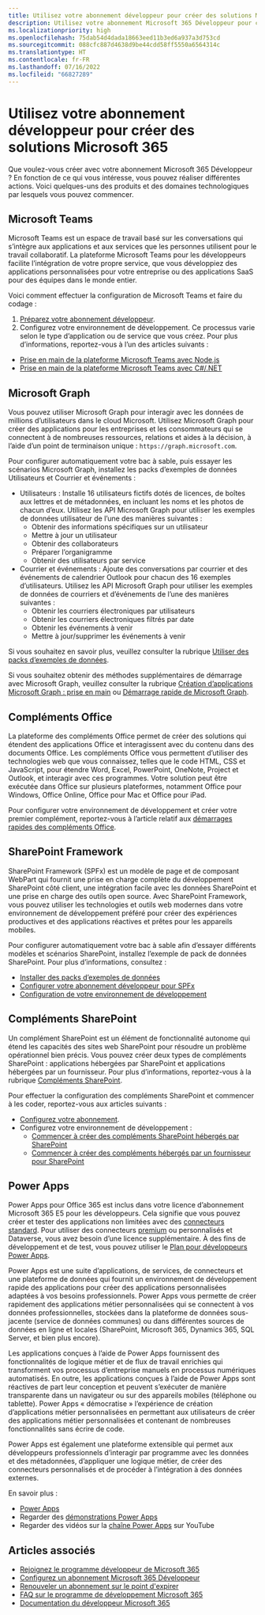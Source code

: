```yaml
---
title: Utilisez votre abonnement développeur pour créer des solutions Microsoft 365
description: Utilisez votre abonnement Microsoft 365 Développeur pour créer les solutions que vous souhaitez.
ms.localizationpriority: high
ms.openlocfilehash: 75dab54d4dada18663eed11b3ed6a937a3d753cd
ms.sourcegitcommit: 088cfc887d4638d9be44cdd58ff5550a6564314c
ms.translationtype: HT
ms.contentlocale: fr-FR
ms.lasthandoff: 07/16/2022
ms.locfileid: "66827289"
---
```

# <a name="use-your-developer-subscription-to-build-microsoft-365-solutions"></a>Utilisez votre abonnement développeur pour créer des solutions Microsoft 365

Que voulez-vous créer avec votre abonnement Microsoft 365 Développeur ? En fonction de ce qui vous intéresse, vous pouvez réaliser différentes actions. Voici quelques-uns des produits et des domaines technologiques par lesquels vous pouvez commencer.

## <a name="microsoft-teams"></a>Microsoft Teams

Microsoft Teams est un espace de travail basé sur les conversations qui s’intègre aux applications et aux services que les personnes utilisent pour le travail collaboratif. La plateforme Microsoft Teams pour les développeurs facilite l’intégration de votre propre service, que vous développiez des applications personnalisées pour votre entreprise ou des applications SaaS pour des équipes dans le monde entier.

Voici comment effectuer la configuration de Microsoft Teams et faire du codage :

1. [Préparez votre abonnement développeur](/microsoftteams/platform/get-started/get-started-tenant).
2. Configurez votre environnement de développement. Ce processus varie selon le type d’application ou de service que vous créez. Pour plus d’informations, reportez-vous à l’un des articles suivants :

  - [Prise en main de la plateforme Microsoft Teams avec Node.js](/microsoftteams/platform/get-started/get-started-nodejs-app-studio)
  - [Prise en main de la plateforme Microsoft Teams avec C#/.NET](/microsoftteams/platform/get-started/get-started-dotnet-app-studio)

## <a name="microsoft-graph"></a>Microsoft Graph

Vous pouvez utiliser Microsoft Graph pour interagir avec les données de millions d’utilisateurs dans le cloud Microsoft. Utilisez Microsoft Graph pour créer des applications pour les entreprises et les consommateurs qui se connectent à de nombreuses ressources, relations et aides à la décision, à l’aide d’un point de terminaison unique : `https://graph.microsoft.com`.

Pour configurer automatiquement votre bac à sable, puis essayer les scénarios Microsoft Graph, installez les packs d’exemples de données Utilisateurs et Courrier et événements :

- Utilisateurs : Installe 16 utilisateurs fictifs dotés de licences, de boîtes aux lettres et de métadonnées, en incluant les noms et les photos de chacun d’eux. Utilisez les API Microsoft Graph pour utiliser les exemples de données utilisateur de l’une des manières suivantes :
  - Obtenir des informations spécifiques sur un utilisateur
  - Mettre à jour un utilisateur
  - Obtenir des collaborateurs
  - Préparer l’organigramme
  - Obtenir des utilisateurs par service
- Courrier et événements : Ajoute des conversations par courrier et des événements de calendrier Outlook pour chacun des 16 exemples d’utilisateurs. Utilisez les API Microsoft Graph pour utiliser les exemples de données de courriers et d’événements de l’une des manières suivantes :
  - Obtenir les courriers électroniques par utilisateurs
  - Obtenir les courriers électroniques filtrés par date
  - Obtenir les événements à venir
  - Mettre à jour/supprimer les événements à venir

Si vous souhaitez en savoir plus, veuillez consulter la rubrique [Utiliser des packs d’exemples de données](install-sample-packs.md). 

Si vous souhaitez obtenir des méthodes supplémentaires de démarrage avec Microsoft Graph, veuillez consulter la rubrique [Création d’applications Microsoft Graph : prise en main](https://developer.microsoft.com/en-us/graph/get-started) ou [Démarrage rapide de Microsoft Graph](https://developer.microsoft.com/en-us/graph/quick-start).

## <a name="office-add-ins"></a>Compléments Office

La plateforme des compléments Office permet de créer des solutions qui étendent des applications Office et interagissent avec du contenu dans des documents Office. Les compléments Office vous permettent d’utiliser des technologies web que vous connaissez, telles que le code HTML, CSS et JavaScript, pour étendre Word, Excel, PowerPoint, OneNote, Project et Outlook, et interagir avec ces programmes. Votre solution peut être exécutée dans Office sur plusieurs plateformes, notamment Office pour Windows, Office Online, Office pour Mac et Office pour iPad.

Pour configurer votre environnement de développement et créer votre premier complément, reportez-vous à l’article relatif aux [démarrages rapides des compléments Office](/office/dev/add-ins/).

## <a name="sharepoint-framework"></a>SharePoint Framework

SharePoint Framework (SPFx) est un modèle de page et de composant WebPart qui fournit une prise en charge complète du développement SharePoint côté client, une intégration facile avec les données SharePoint et une prise en charge des outils open source. Avec SharePoint Framework, vous pouvez utiliser les technologies et outils web modernes dans votre environnement de développement préféré pour créer des expériences productives et des applications réactives et prêtes pour les appareils mobiles.

Pour configurer automatiquement votre bac à sable afin d’essayer différents modèles et scénarios SharePoint, installez l’exemple de pack de données SharePoint. Pour plus d’informations, consultez :

- [Installer des packs d’exemples de données](install-sample-packs.md)
- [Configurer votre abonnement développeur pour SPFx](/sharepoint/dev/spfx/set-up-your-developer-tenant)
- [Configuration de votre environnement de développement](/sharepoint/dev/spfx/set-up-your-development-environment)

## <a name="sharepoint-add-ins"></a>Compléments SharePoint 

Un complément SharePoint est un élément de fonctionnalité autonome qui étend les capacités des sites web SharePoint pour résoudre un problème opérationnel bien précis. Vous pouvez créer deux types de compléments SharePoint : applications hébergées par SharePoint et applications hébergées par un fournisseur. Pour plus d’informations, reportez-vous à la rubrique [Compléments SharePoint](/sharepoint/dev/sp-add-ins/sharepoint-add-ins).

Pour effectuer la configuration des compléments SharePoint et commencer à les coder, reportez-vous aux articles suivants :

- [Configurez votre abonnement](/sharepoint/dev/spfx/set-up-your-developer-tenant).  
- Configurez votre environnement de développement : 
  - [Commencer à créer des compléments SharePoint hébergés par SharePoint](/sharepoint/dev/sp-add-ins/get-started-creating-sharepoint-hosted-sharepoint-add-ins)  
  - [Commencer à créer des compléments hébergés par un fournisseur pour SharePoint](/sharepoint/dev/sp-add-ins/get-started-creating-provider-hosted-sharepoint-add-ins)  

## <a name="power-apps"></a>Power Apps

Power Apps pour Office 365 est inclus dans votre licence d’abonnement Microsoft 365 E5 pour les développeurs. Cela signifie que vous pouvez créer et tester des applications non limitées avec des [connecteurs standard](https://docs.microsoft.com/connectors/connector-reference/connector-reference-standard-connectors). Pour utiliser des connecteurs [premium](https://docs.microsoft.com/connectors/connector-reference/connector-reference-premium-connectors) ou personnalisés et Dataverse, vous avez besoin d’une licence supplémentaire. À des fins de développement et de test, vous pouvez utiliser le [Plan pour développeurs Power Apps](https://powerapps.microsoft.com/developerplan). 

Power Apps est une suite d’applications, de services, de connecteurs et une plateforme de données qui fournit un environnement de développement rapide des applications pour créer des applications personnalisées adaptées à vos besoins professionnels. Power Apps vous permette de créer rapidement des applications métier personnalisées qui se connectent à vos données professionnelles, stockées dans la plateforme de données sous-jacente (service de données communes) ou dans différentes sources de données en ligne et locales (SharePoint, Microsoft 365, Dynamics 365, SQL Server, et bien plus encore).

Les applications conçues à l’aide de Power Apps fournissent des fonctionnalités de logique métier et de flux de travail enrichies qui transforment vos processus d’entreprise manuels en processus numériques automatisés. En outre, les applications conçues à l’aide de Power Apps sont réactives de part leur conception et peuvent s’exécuter de manière transparente dans un navigateur ou sur des appareils mobiles (téléphone ou tablette). Power Apps « démocratise » l’expérience de création d’applications métier personnalisées en permettant aux utilisateurs de créer des applications métier personnalisées et contenant de nombreuses fonctionnalités sans écrire de code.

Power Apps est également une plateforme extensible qui permet aux développeurs professionnels d’interagir par programme avec les données et des métadonnées, d’appliquer une logique métier, de créer des connecteurs personnalisés et de procéder à l’intégration à des données externes.

En savoir plus :

- [Power Apps](/powerapps/)
- Regarder des [démonstrations Power Apps](https://powerapps.microsoft.com/demo/)
- Regarder des vidéos sur la [chaîne Power Apps](https://www.youtube.com/channel/UCGfWR2ekfRFckLjev6eQYLg) sur YouTube


## <a name="see-also"></a>Articles associés

- [Rejoignez le programme développeur de Microsoft 365](microsoft-365-developer-program.md)
- [Configurez un abonnement Microsoft 365 Développeur](microsoft-365-developer-program-get-started.md) 
- [Renouveler un abonnement sur le point d'expirer](subscription-expiration-and-renewal.md)
- [FAQ sur le programme de développement Microsoft 365](microsoft-365-developer-program-faq.yml)
- [Documentation du développeur Microsoft 365](/microsoft-365/developer)
